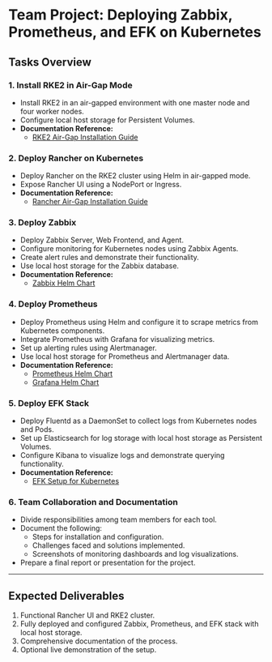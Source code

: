 # Team Project: Deploying Zabbix, Prometheus, and EFK on Kubernetes

## Tasks Overview

### 1. Install RKE2 in Air-Gap Mode
- Install RKE2 in an air-gapped environment with one master node and four worker nodes.
- Configure local host storage for Persistent Volumes.
- **Documentation Reference:**
  - [RKE2 Air-Gap Installation Guide](https://docs.rke2.io/install/airgap/)

### 2. Deploy Rancher on Kubernetes
- Deploy Rancher on the RKE2 cluster using Helm in air-gapped mode.
- Expose Rancher UI using a NodePort or Ingress.
- **Documentation Reference:**
  - [Rancher Air-Gap Installation Guide](https://ranchermanager.docs.rancher.com/getting-started/installation-and-upgrade/install-upgrade-on-a-kubernetes-cluster)

### 3. Deploy Zabbix
- Deploy Zabbix Server, Web Frontend, and Agent.
- Configure monitoring for Kubernetes nodes using Zabbix Agents.
- Create alert rules and demonstrate their functionality.
- Use local host storage for the Zabbix database.
- **Documentation Reference:**
  - [Zabbix Helm Chart](https://github.com/zabbix-community/helm-charts)

### 4. Deploy Prometheus
- Deploy Prometheus using Helm and configure it to scrape metrics from Kubernetes components.
- Integrate Prometheus with Grafana for visualizing metrics.
- Set up alerting rules using Alertmanager.
- Use local host storage for Prometheus and Alertmanager data.
- **Documentation Reference:**
  - [Prometheus Helm Chart](https://github.com/prometheus-community/helm-charts)
  - [Grafana Helm Chart](https://github.com/grafana/helm-charts)

### 5. Deploy EFK Stack
- Deploy Fluentd as a DaemonSet to collect logs from Kubernetes nodes and Pods.
- Set up Elasticsearch for log storage with local host storage as Persistent Volumes.
- Configure Kibana to visualize logs and demonstrate querying functionality.
- **Documentation Reference:**
  - [EFK Setup for Kubernetes](https://kubernetes.io/docs/tasks/debug/debug-cluster/logging-elasticsearch-kibana/)

### 6. Team Collaboration and Documentation
- Divide responsibilities among team members for each tool.
- Document the following:
  - Steps for installation and configuration.
  - Challenges faced and solutions implemented.
  - Screenshots of monitoring dashboards and log visualizations.
- Prepare a final report or presentation for the project.

---

## Expected Deliverables
1. Functional Rancher UI and RKE2 cluster.
2. Fully deployed and configured Zabbix, Prometheus, and EFK stack with local host storage.
3. Comprehensive documentation of the process.
4. Optional live demonstration of the setup.
